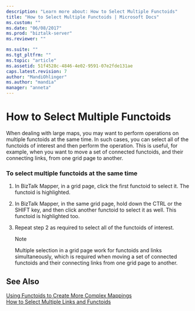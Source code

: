 ```yaml
---
description: "Learn more about: How to Select Multiple Functoids"
title: "How to Select Multiple Functoids | Microsoft Docs"
ms.custom: ""
ms.date: "06/08/2017"
ms.prod: "biztalk-server"
ms.reviewer: ""

ms.suite: ""
ms.tgt_pltfrm: ""
ms.topic: "article"
ms.assetid: 51f4528c-4846-4e02-9591-07e2fde131ae
caps.latest.revision: 7
author: "MandiOhlinger"
ms.author: "mandia"
manager: "anneta"
---
```

# How to Select Multiple Functoids
When dealing with large maps, you may want to perform operations on multiple functoids at the same time. In such cases, you can select all of the functoids of interest and then perform the operation. This is useful, for example, when you want to move a set of connected functoids, and their connecting links, from one grid page to another.  
  
### To select multiple functoids at the same time  
  
1.  In BizTalk Mapper, in a grid page, click the first functoid to select it. The functoid is highlighted.  
  
2.  In BizTalk Mapper, in the same grid page, hold down the CTRL or the SHIFT key, and then click another functoid to select it as well. This functoid is highlighted too.  
  
3.  Repeat step 2 as required to select all of the functoids of interest.  
  
    > [!NOTE]
    >  Multiple selection in a grid page work for functoids and links simultaneously, which is required when moving a set of connected functoids and their connecting links from one grid page to another.  
  
## See Also  
 [Using Functoids to Create More Complex Mappings](../core/using-functoids-to-create-more-complex-mappings.md)   
 [How to Select Multiple Links and Functoids](../core/how-to-select-multiple-links-and-functoids.md)

